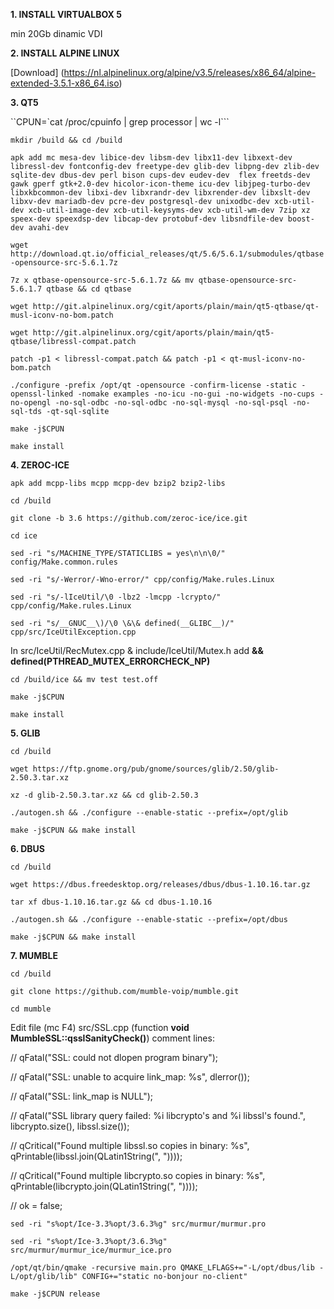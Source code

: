 **1. INSTALL VIRTUALBOX 5**

min 20Gb dinamic VDI

**2. INSTALL ALPINE LINUX**

[Download] (https://nl.alpinelinux.org/alpine/v3.5/releases/x86_64/alpine-extended-3.5.1-x86_64.iso)


**3. QT5**

``CPUN=`cat /proc/cpuinfo | grep processor | wc -l```

`mkdir /build && cd /build`

`apk add mc mesa-dev libice-dev libsm-dev libx11-dev libxext-dev libressl-dev fontconfig-dev freetype-dev glib-dev libpng-dev zlib-dev sqlite-dev dbus-dev perl bison cups-dev eudev-dev  flex freetds-dev gawk gperf gtk+2.0-dev hicolor-icon-theme icu-dev libjpeg-turbo-dev libxkbcommon-dev libxi-dev libxrandr-dev libxrender-dev libxslt-dev libxv-dev mariadb-dev pcre-dev postgresql-dev unixodbc-dev xcb-util-dev xcb-util-image-dev xcb-util-keysyms-dev xcb-util-wm-dev 7zip xz speex-dev speexdsp-dev libcap-dev protobuf-dev libsndfile-dev boost-dev avahi-dev`

`wget http://download.qt.io/official_releases/qt/5.6/5.6.1/submodules/qtbase-opensource-src-5.6.1.7z`

`7z x qtbase-opensource-src-5.6.1.7z && mv qtbase-opensource-src-5.6.1.7 qtbase && cd qtbase`

`wget http://git.alpinelinux.org/cgit/aports/plain/main/qt5-qtbase/qt-musl-iconv-no-bom.patch`

`wget http://git.alpinelinux.org/cgit/aports/plain/main/qt5-qtbase/libressl-compat.patch`

`patch -p1 < libressl-compat.patch && patch -p1 < qt-musl-iconv-no-bom.patch`

`./configure -prefix /opt/qt -opensource -confirm-license -static -openssl-linked -nomake examples -no-icu -no-gui -no-widgets -no-cups -no-opengl -no-sql-odbc -no-sql-odbc -no-sql-mysql -no-sql-psql -no-sql-tds -qt-sql-sqlite`

`make -j$CPUN`

`make install`


**4. ZEROC-ICE**

`apk add mcpp-libs mcpp mcpp-dev bzip2 bzip2-libs`

`cd /build`

`git clone -b 3.6 https://github.com/zeroc-ice/ice.git`

`cd ice`

`sed -ri "s/MACHINE_TYPE/STATICLIBS = yes\n\n\0/" config/Make.common.rules`

`sed -ri "s/-Werror/-Wno-error/" cpp/config/Make.rules.Linux`

`sed -ri "s/-lIceUtil/\0 -lbz2 -lmcpp -lcrypto/" cpp/config/Make.rules.Linux`

`sed -ri "s/__GNUC__\)/\0 \&\& defined(__GLIBC__)/" cpp/src/IceUtilException.cpp`


In src/IceUtil/RecMutex.cpp & include/IceUtil/Mutex.h add **&& defined(PTHREAD_MUTEX_ERRORCHECK_NP)** 

`cd /build/ice && mv test test.off`

`make -j$CPUN`

`make install`

**5. GLIB**

`cd /build`

`wget https://ftp.gnome.org/pub/gnome/sources/glib/2.50/glib-2.50.3.tar.xz`

`xz -d glib-2.50.3.tar.xz && cd glib-2.50.3`

`./autogen.sh && ./configure --enable-static --prefix=/opt/glib`

`make -j$CPUN && make install`

**6. DBUS**

`cd /build`

`wget https://dbus.freedesktop.org/releases/dbus/dbus-1.10.16.tar.gz`

`tar xf dbus-1.10.16.tar.gz && cd dbus-1.10.16`

`./autogen.sh && ./configure --enable-static --prefix=/opt/dbus`

`make -j$CPUN && make install`


**7. MUMBLE**

`cd /build`

`git clone https://github.com/mumble-voip/mumble.git`

`cd mumble`

Edit file (mc F4) src/SSL.cpp (function **void MumbleSSL::qsslSanityCheck()**) comment lines: 

//	qFatal("SSL: could not dlopen program binary");

//	qFatal("SSL: unable to acquire link_map: %s", dlerror());

//	qFatal("SSL: link_map is NULL");

//	qFatal("SSL library query failed: %i libcrypto's and %i libssl's found.", libcrypto.size(), libssl.size());

//	qCritical("Found multiple libssl.so copies in binary: %s", qPrintable(libssl.join(QLatin1String(", "))));

//	qCritical("Found multiple libcrypto.so copies in binary: %s", qPrintable(libcrypto.join(QLatin1String(", "))));

//	ok = false;

`sed -ri "s%opt/Ice-3.3%opt/3.6.3%g" src/murmur/murmur.pro`

`sed -ri "s%opt/Ice-3.3%opt/3.6.3%g" src/murmur/murmur_ice/murmur_ice.pro`

`/opt/qt/bin/qmake -recursive main.pro QMAKE_LFLAGS+="-L/opt/dbus/lib -L/opt/glib/lib" CONFIG+="static no-bonjour no-client"`

`make -j$CPUN release`
